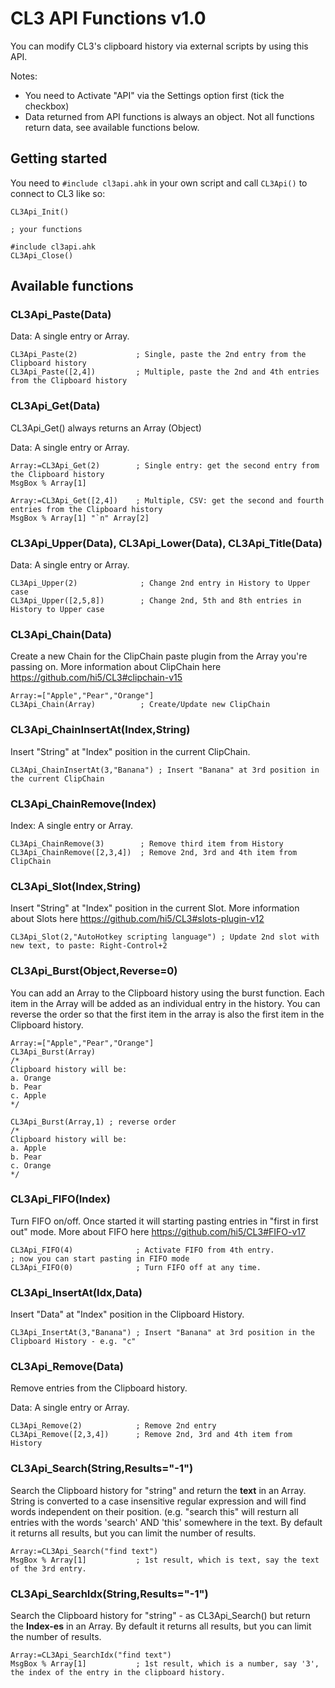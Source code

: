 ﻿# CL3 API Functions v1.0

You can modify CL3's clipboard history via external scripts by using this API.

Notes:

- You need to Activate "API" via the Settings option first (tick the checkbox)
- Data returned from API functions is always an object. Not all functions return data, see available functions below.

## Getting started

You need to `#include cl3api.ahk` in your own script and call `CL3Api()` to connect to CL3 like so:

```autohotkey
CL3Api_Init()

; your functions

#include cl3api.ahk
CL3Api_Close()
```

## Available functions

### CL3Api_Paste(Data)

Data: A single entry or Array.

```autohotkey
CL3Api_Paste(2)             ; Single, paste the 2nd entry from the Clipboard history
CL3Api_Paste([2,4])         ; Multiple, paste the 2nd and 4th entries from the Clipboard history
```

### CL3Api_Get(Data)

CL3Api_Get() always returns an Array (Object)

Data: A single entry or Array.

```autohotkey
Array:=CL3Api_Get(2)        ; Single entry: get the second entry from the Clipboard history
MsgBox % Array[1]

Array:=CL3Api_Get([2,4])    ; Multiple, CSV: get the second and fourth entries from the Clipboard history
MsgBox % Array[1] "`n" Array[2]

```

### CL3Api_Upper(Data), CL3Api_Lower(Data), CL3Api_Title(Data)

Data: A single entry or Array.

```autohotkey
CL3Api_Upper(2)              ; Change 2nd entry in History to Upper case
CL3Api_Upper([2,5,8])        ; Change 2nd, 5th and 8th entries in History to Upper case
```

### CL3Api_Chain(Data)

Create a new Chain for the ClipChain paste plugin from the Array you're passing on.
More information about ClipChain here https://github.com/hi5/CL3#clipchain-v15

```autohotkey
Array:=["Apple","Pear","Orange"]
CL3Api_Chain(Array)          ; Create/Update new ClipChain
```

### CL3Api_ChainInsertAt(Index,String)

Insert "String" at "Index" position in the current ClipChain.

```autohotkey
CL3Api_ChainInsertAt(3,"Banana") ; Insert "Banana" at 3rd position in the current ClipChain
```

### CL3Api_ChainRemove(Index)

Index: A single entry or Array.

```autohotkey
CL3Api_ChainRemove(3)        ; Remove third item from History
CL3Api_ChainRemove([2,3,4])  ; Remove 2nd, 3rd and 4th item from ClipChain
```

### CL3Api_Slot(Index,String)

Insert "String" at "Index" position in the current Slot.
More information about Slots here https://github.com/hi5/CL3#slots-plugin-v12

```autohotkey
CL3Api_Slot(2,"AutoHotkey scripting language") ; Update 2nd slot with new text, to paste: Right-Control+2
```

### CL3Api_Burst(Object,Reverse=0)

You can add an Array to the Clipboard history using the burst function. Each item in the Array will be added as an individual entry in the history.
You can reverse the order so that the first item in the array is also the first item in the Clipboard history.

```autohotkey
Array:=["Apple","Pear","Orange"]
CL3Api_Burst(Array)
/*
Clipboard history will be:
a. Orange
b. Pear
c. Apple
*/

CL3Api_Burst(Array,1) ; reverse order
/*
Clipboard history will be:
a. Apple
b. Pear
c. Orange
*/

```

### CL3Api_FIFO(Index)

Turn FIFO on/off. Once started it will starting pasting entries in "first in first out" mode.
More about FIFO here https://github.com/hi5/CL3#FIFO-v17

```autohotkey
CL3Api_FIFO(4)              ; Activate FIFO from 4th entry.
; now you can start pasting in FIFO mode
CL3Api_FIFO(0)              ; Turn FIFO off at any time.
```

### CL3Api_InsertAt(Idx,Data)

Insert "Data" at "Index" position in the Clipboard History.

```autohotkey
CL3Api_InsertAt(3,"Banana") ; Insert "Banana" at 3rd position in the Clipboard History - e.g. "c"
```


### CL3Api_Remove(Data)

Remove entries from the Clipboard history.

Data: A single entry or Array.

```autohotkey
CL3Api_Remove(2)            ; Remove 2nd entry
CL3Api_Remove([2,3,4])      ; Remove 2nd, 3rd and 4th item from History
```

### CL3Api_Search(String,Results="-1")

Search the Clipboard history for "string" and return the **text** in an Array.
String is converted to a case insensitive regular expression and will find words independent on their position.
(e.g. "search this" will resturn all entries with the words 'search' AND 'this' somewhere in the text.
By default it returns all results, but you can limit the number of results.

```autohotkey
Array:=CL3Api_Search("find text")
MsgBox % Array[1]           ; 1st result, which is text, say the text of the 3rd entry.
```
### CL3Api_SearchIdx(String,Results="-1")

Search the Clipboard history for "string" - as CL3Api_Search() but return the **Index-es** in an Array.
By default it returns all results, but you can limit the number of results.

```autohotkey
Array:=CL3Api_SearchIdx("find text")
MsgBox % Array[1]           ; 1st result, which is a number, say '3', the index of the entry in the clipboard history.
```
